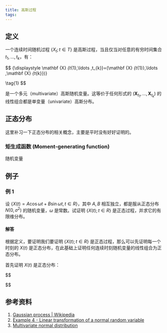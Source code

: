 ```yaml
---
title: 高斯过程
tags:
---
```


## 定义

一个连续时间随机过程 ${\displaystyle \left\{X_{t};t\in T\right\}}$ 是高斯过程，当且仅当对任意的有穷时间集合 ${\displaystyle t_{1},\ldots ,t_{k}}$，有：

$$
{\displaystyle \mathbf {X} _{t_{1},\ldots ,t_{k}}=(\mathbf {X} _{t_{1}},\ldots ,\mathbf {X} _{t_{k}})}

\tag{1}
$$

是一个多元（multivariate）高斯随机变量。这等价于任何形式的 $(\mathbf {X} _{t_{1}},\ldots ,\mathbf {X} _{t_{k}})$ 的线性组合都是单变量（univariate）高斯分布。

## 正态分布

这里补习一下正态分布的相关概念，主要是平时没有好好证明的。

### 矩生成函数 (Moment-generating function)

随机变量

## 例子

### 例 1

设 $\{X(t) = A \cos\omega t + B\sin\omega t, t \in R\}$，其中 $A, B$ 相互独立，都是服从正态分布 $N(0, \sigma^2)$ 的随机变量，$\omega$ 是常数。试证明 ${\displaystyle \left\{X(t);t\in R\right\}}$ 是正态过程，并求它的有限维分布。

#### 解答

根据定义，要证明我们要证明 ${\displaystyle \left\{X(t);t\in R\right\}}$ 是正态过程，那么可以先证明每一个时刻的 $X(t)$ 是正态分布，在此基础上证明任何连续时刻随机变量的线性组合为正态分布。

首先证明 $X(t)$ 是正态分布：

$$

$$

## 参考资料

1. [Gaussian process | Wikipedia](https://en.wikipedia.org/wiki/Gaussian_process)
2. [Example 4 - Linear transformation of a normal random variable](https://www.statlect.com/probability-distributions/normal-distribution-linear-combinations#hid6)
3. [Multivariate normal distribution](https://www.statlect.com/probability-distributions/multivariate-normal-distribution#mutual)